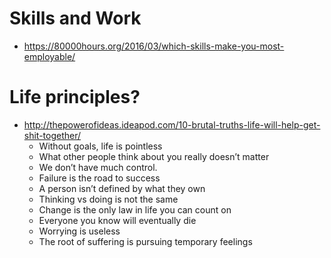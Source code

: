 # Skills and Work
- https://80000hours.org/2016/03/which-skills-make-you-most-employable/

# Life principles?
- http://thepowerofideas.ideapod.com/10-brutal-truths-life-will-help-get-shit-together/
  - Without goals, life is pointless
  - What other people think about you really doesn’t matter
  - We don’t have much control.
  - Failure is the road to success
  - A person isn’t defined by what they own
  - Thinking vs doing is not the same
  - Change is the only law in life you can count on
  - Everyone you know will eventually die
  - Worrying is useless
  - The root of suffering is pursuing temporary feelings
